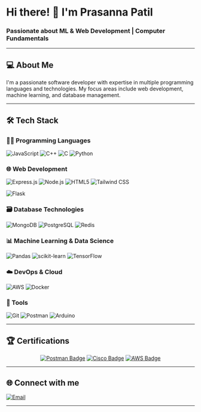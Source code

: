 # Hi there! 👋 I'm Prasanna Patil

###  Passionate about ML & Web Development | Computer Fundamentals

---

## 💻 About Me

I'm a passionate software developer with expertise in multiple programming languages and technologies. My focus areas include web development, machine learning, and database management.

---

## 🛠️ Tech Stack

### 👨‍💻 Programming Languages
![JavaScript](https://img.shields.io/badge/JavaScript-F7DF1E?style=for-the-badge&logo=javascript&logoColor=black)
![C++](https://img.shields.io/badge/C%2B%2B-00599C?style=for-the-badge&logo=c%2B%2B&logoColor=white)  ![C](https://img.shields.io/badge/C-00599C?style=for-the-badge&logo=c&logoColor=white)
![Python](https://img.shields.io/badge/Python-3776AB?style=for-the-badge&logo=python&logoColor=white)

### 🌐 Web Development
![Express.js](https://img.shields.io/badge/Express-000000?style=for-the-badge&logo=express&logoColor=white)
![Node.js](https://img.shields.io/badge/Node.js-43853D?style=for-the-badge&logo=nodejs&logoColor=white)
![HTML5](https://img.shields.io/badge/HTML5-E34F26?style=for-the-badge&logo=html5&logoColor=white)
![Tailwind CSS](https://img.shields.io/badge/Tailwind_CSS-38B2AC?style=for-the-badge&logo=tailwind-css&logoColor=white)

![Flask](https://img.shields.io/badge/Flask-000000?style=for-the-badge&logo=flask&logoColor=white)

### 🗃️ Database Technologies
![MongoDB](https://img.shields.io/badge/MongoDB-4EA94B?style=for-the-badge&logo=mongodb&logoColor=white)
![PostgreSQL](https://img.shields.io/badge/PostgreSQL-316192?style=for-the-badge&logo=postgresql&logoColor=white)
![Redis](https://img.shields.io/badge/Redis-DC382D?style=for-the-badge&logo=redis&logoColor=white)

### 📊 Machine Learning & Data Science
![Pandas](https://img.shields.io/badge/Pandas-2C2D72?style=for-the-badge&logo=pandas&logoColor=white)
![scikit-learn](https://img.shields.io/badge/scikit--learn-F7931E?style=for-the-badge&logo=scikit-learn&logoColor=white)
![TensorFlow](https://img.shields.io/badge/TensorFlow-FF6F00?style=for-the-badge&logo=tensorflow&logoColor=white)

### ☁️ DevOps & Cloud
![AWS](https://img.shields.io/badge/AWS-232F3E?style=for-the-badge&logo=amazon-aws&logoColor=white)
![Docker](https://img.shields.io/badge/Docker-2CA5E0?style=for-the-badge&logo=docker&logoColor=white)

### 🧰 Tools
![Git](https://img.shields.io/badge/Git-F05032?style=for-the-badge&logo=git&logoColor=white)
![Postman](https://img.shields.io/badge/Postman-FF6C37?style=for-the-badge&logo=postman&logoColor=white)
![Arduino](https://img.shields.io/badge/Arduino-00979D?style=for-the-badge&logo=Arduino&logoColor=white)

---

## 🏆 Certifications

<div align="center">
  <a href="https://drive.google.com/file/d/1lmDaBs5o0OBi6GJb3vUdZQQ_thCg3zeE/view?usp=sharing"><img src="https://img.shields.io/badge/Postman%20API%20Fundamentals-FF6C37?style=for-the-badge&logo=postman&logoColor=white" alt="Postman Badge"/></a>
  <a href="https://drive.google.com/file/d/1QXtJZH_xRJa4p5JqrXCq7XU41kRxdlI6/view?usp=sharing"><img src="https://img.shields.io/badge/Cisco%20Network%20Basics-1BA0D7?style=for-the-badge&logo=cisco&logoColor=white" alt="Cisco Badge"/></a>
  <a href="https://drive.google.com/file/d/1pNNYpnbwaXL6zhaZ6MUVFBv6mC9ZyY3N/view?usp=sharing"><img src="https://img.shields.io/badge/AWS%20Cloud%20Practitioner-232F3E?style=for-the-badge&logo=amazon-aws&logoColor=white" alt="AWS Badge"/></a>
</div>


---


## 🌐 Connect with me

[![Email](https://img.shields.io/badge/Email-D14836?style=for-the-badge&logo=gmail&logoColor=white)](mailto:prasannapatil038@gamil.com)

---

